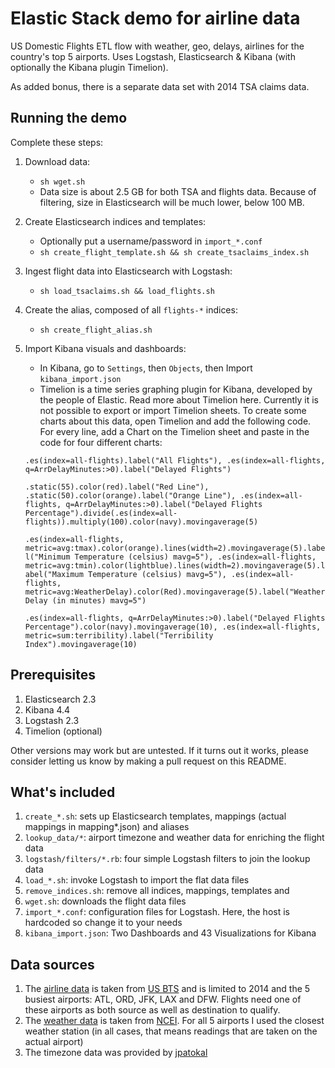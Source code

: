 # Elastic Stack demo for airline data
US Domestic Flights ETL flow with weather, geo, delays, airlines for the country's top 5 airports. Uses Logstash, Elasticsearch &amp; Kibana (with optionally the Kibana plugin Timelion).

As added bonus, there is a separate data set with 2014 TSA claims data.
## Running the demo
Complete these steps:

1. Download data:
    * `sh wget.sh`
    * Data size is about 2.5 GB for both TSA and flights data. Because of filtering, size in Elasticsearch will be much lower, below 100 MB.
2. Create Elasticsearch indices and templates:
    * Optionally put a username/password in `import_*.conf`
    * `sh create_flight_template.sh && sh create_tsaclaims_index.sh`
3. Ingest flight data into Elasticsearch with Logstash:
    * `sh load_tsaclaims.sh && load_flights.sh`
4. Create the alias, composed of all `flights-*` indices:
    * `sh create_flight_alias.sh`
5. Import Kibana visuals and dashboards:
   * In Kibana, go to `Settings`, then `Objects`, then Import `kibana_import.json`
   * Timelion is a time series graphing plugin for Kibana, developed by the people of Elastic. Read more about Timelion here. Currently it is not possible to export or import Timelion sheets. To create some charts about this data, open Timelion and add the following code. For every line, add a Chart on the Timelion sheet and paste in the code for four different charts:
   
   `.es(index=all-flights).label("All Flights"), .es(index=all-flights, q=ArrDelayMinutes:>0).label("Delayed Flights")`

   `.static(55).color(red).label("Red Line"), .static(50).color(orange).label("Orange Line"), .es(index=all-flights, q=ArrDelayMinutes:>0).label("Delayed Flights Percentage").divide(.es(index=all-flights)).multiply(100).color(navy).movingaverage(5)`
   
   `.es(index=all-flights, metric=avg:tmax).color(orange).lines(width=2).movingaverage(5).label("Minimum Temperature (celsius) mavg=5"), .es(index=all-flights, metric=avg:tmin).color(lightblue).lines(width=2).movingaverage(5).label("Maximum Temperature (celsius) mavg=5"), .es(index=all-flights, metric=avg:WeatherDelay).color(Red).movingaverage(5).label("Weather Delay (in minutes) mavg=5")`
   
   `.es(index=all-flights, q=ArrDelayMinutes:>0).label("Delayed Flights Percentage").color(navy).movingaverage(10), .es(index=all-flights, metric=sum:terribility).label("Terribility Index").movingaverage(10)`

## Prerequisites
1. Elasticsearch 2.3
2. Kibana 4.4
3. Logstash 2.3
4. Timelion (optional)

Other versions may work but are untested. If it turns out it works, please consider letting us know by making a pull request on this README.

## What's included
1. `create_*.sh`: sets up Elasticsearch templates, mappings (actual mappings in mapping*.json) and aliases
2. `lookup_data/*`: airport timezone and weather data for enriching the flight data
3. `logstash/filters/*.rb`: four simple Logstash filters to join the lookup data
3. `load_*.sh`: invoke Logstash to import the flat data files
4. `remove_indices.sh`: remove all indices, mappings, templates and 
5. `wget.sh`: downloads the flight data files
6. `import_*.conf`: configuration files for Logstash. Here, the host is hardcoded so change it to your needs
7. `kibana_import.json`: Two Dashboards and 43 Visualizations for Kibana

## Data sources
1. The [airline data](http://tsdata.bts.gov/PREZIP/) is taken from [US BTS](http://www.rita.dot.gov/bts/) and is limited to 2014 and the 5 busiest airports: ATL, ORD, JFK, LAX and DFW. Flights need one of these airports as both source as well as destination to qualify.
2. The [weather data](http://www.ncdc.noaa.gov/data-access/land-based-station-data) is taken from [NCEI](http://www.ncdc.noaa.gov/). For all 5 airports I used the closest weather station (in all cases, that means readings that are taken on the actual airport)
3. The timezone data was provided by [jpatokal](https://github.com/jpatokal/openflights)